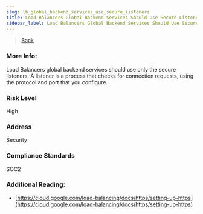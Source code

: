 ```yaml
---
slug: lb_global_backend_services_use_secure_listeners
title: Load Balancers Global Backend Services Should Use Secure Listeners
sidebar_label: Load Balancers Global Backend Services Should Use Secure Listeners
---
```

> [Back](../../gcploadbalancermonitoring)

### More Info:
Load Balancers global backend services should use only the secure listeners. A listener is a process that checks for connection requests, using the protocol and port that you configure.

### Risk Level
High

### Address
Security

### Compliance Standards
SOC2

### Additional Reading:
- [https://cloud.google.com/load-balancing/docs/https/setting-up-https](https://cloud.google.com/load-balancing/docs/https/setting-up-https) 
